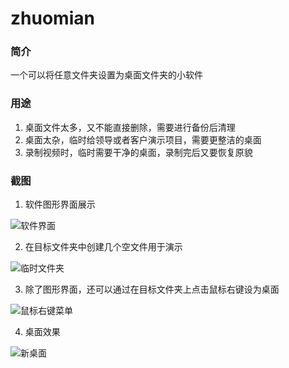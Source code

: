 # zhuomian
### 简介

一个可以将任意文件夹设置为桌面文件夹的小软件

### 用途

1. 桌面文件太多，又不能直接删除，需要进行备份后清理
2. 桌面太杂，临时给领导或者客户演示项目，需要更整洁的桌面
3. 录制视频时，临时需要干净的桌面，录制完后又要恢复原貌

### 截图

1. 软件图形界面展示

![软件界面](https://e074.com/usr/uploads/2022/06/2315820271.png)

2. 在目标文件夹中创建几个空文件用于演示

![临时文件夹](https://e074.com/usr/uploads/2022/06/3359848336.png)

3. 除了图形界面，还可以通过在目标文件夹上点击鼠标右键设为桌面

![鼠标右键菜单](https://e074.com/usr/uploads/2022/06/1319500949.png)

4. 桌面效果

![新桌面](https://e074.com/usr/uploads/2022/06/2024301822.png)
